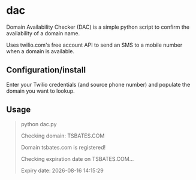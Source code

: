 # dac
Domain Availability Checker (DAC) is a simple python script to confirm the availability of a domain name.

Uses twilio.com's free account API to send an SMS to a mobile number when a domain is available.

## Configuration/install
Enter your Twilio credentials (and source phone number) and populate the domain you want to lookup.

## Usage
> python dac.py
> 
> Checking domain: TSBATES.COM
> 
> Domain tsbates.com is registered!
> 
> Checking expiration date on TSBATES.COM...
> 
> Expiry date: 2026-08-16 14:15:29
